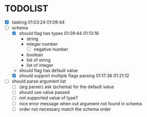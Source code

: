 # TODOLIST

* [x] tasking 01:03:24 01:09:44 
* [ ] schema 
  * [x] should flag has types 01:09:44 01:13:16 
    * string
    * integer number
      * [ ] negative number
    * boolean 
    * list of string
    * list of integer
  * should flag has default value
  * [x] should support multiple flags parsing 01:17:36 01:21:12
* [ ] should parse argument list 
  * [ ] (arg parser) ask (schema) for the default value
  * [ ] should use value passed
  * [ ] not supported value of type? 
  * [ ] nice error message when out argument not found in schema
  * [ ] order not necessary match the schema order 

